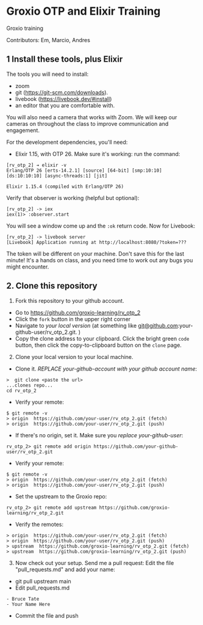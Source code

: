 # Groxio OTP and Elixir Training

Groxio training

Contributors: Em, Marcio, Andres

## 1 Install these tools, plus Elixir

The tools you will need to install: 

- zoom 
- git (https://git-scm.com/downloads).
- livebook (https://livebook.dev/#install)
- an editor that you are comfortable with. 

You will also need a camera that works with Zoom. We will keep our cameras on throughout the class to improve communication and engagement. 

For the development dependencies, you'll need: 

- Elixir 1.15, with OTP 26. Make sure it's working: 
run the command: 

```
[rv_otp_2] ➔ elixir -v
Erlang/OTP 26 [erts-14.2.1] [source] [64-bit] [smp:10:10] [ds:10:10:10] [async-threads:1] [jit]

Elixir 1.15.4 (compiled with Erlang/OTP 26)
```

Verify that observer is working (helpful but optional):

```
[rv_otp_2] -> iex
iex(1)> :observer.start
```

You will see a window come up and the `:ok` return code. Now for Livebook: 

```
[rv_otp_2] -> livebook server
[Livebook] Application running at http://localhost:8080/?token=???
```

The token will be different on your machine. Don't save this for the last minute! It's a hands on class, and you need time to work out any bugs you might encounter. 

## 2. Clone this repository

1. Fork this repository to your github account. 

- Go to https://github.com/groxio-learning/rv_otp_2
- Click the `fork` button in the upper right corner
- Navigate to *your local version* (at something like git@github.com:your-github-user/rv_otp_2.git. )
- Copy the clone address to your clipboard. Click the bright green `code` button, then click the copy-to-clipboard button on the `clone` page.

2. Clone your local version to your local machine. 

- Clone it. *REPLACE your-github-account with your github account name*:  

```
>  git clone <paste the url>
...clones repo...
cd rv_otp_2
```

- Verify your remote: 

```
$ git remote -v
> origin  https://github.com/your-user/rv_otp_2.git (fetch)
> origin  https://github.com/your-user/rv_otp_2.git (push)
```

- If there's no origin, set it. Make sure you *replace your-github-user*:

```
rv_otp_2> git remote add origin https://github.com/your-github-user/rv_otp_2.git
```

- Verify your remote: 

```
$ git remote -v
> origin  https://github.com/your-user/rv_otp_2.git (fetch)
> origin  https://github.com/your-user/rv_otp_2.git (push)
```

- Set the upstream to the Groxio repo:

```
rv_otp_2> git remote add upstream https://github.com/groxio-learning/rv_otp_2.git
```

- Verify the remotes: 

```
> origin  https://github.com/your-user/rv_otp_2.git (fetch)
> origin  https://github.com/your-user/rv_otp_2.git (push)
> upstream  https://github.com/groxio-learning/rv_otp_2.git (fetch)
> upstream  https://github.com/groxio-learning/rv_otp_2.git (push)
```

3. Now check out your setup. Send me a pull request: Edit the file "pull_requests.md" and add your name: 

- git pull upstream main
- Edit pull_requests.md

```
- Bruce Tate
- Your Name Here
```

- Commit the file and push
